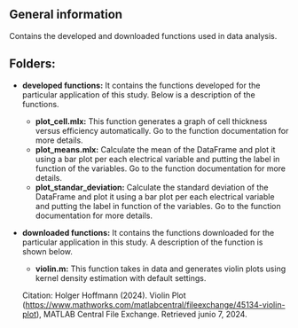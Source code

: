 ## General information

Contains the developed and downloaded functions used in data analysis.


## Folders:

- **developed functions:** It contains the functions developed for the particular application of this study. Below is a description of the functions.
    - **plot_cell.mlx:** This function generates a graph of cell thickness versus efficiency automatically. Go to the function documentation for more details.
    - **plot_means.mlx:** Calculate the mean of the DataFrame and plot it using a bar plot per each electrical variable and putting the label in function of the variables. Go to the function documentation for more details.
    - **plot_standar_deviation:** Calculate the standard deviation of the DataFrame and plot it using a bar plot per each electrical variable and putting the label in function of the variables. Go to the function documentation for more details.

- **downloaded functions:** It contains the functions downloaded for the particular application in this study. A description of the function is shown below.
    - **violin.m:** This function takes in data and generates violin plots using kernel density estimation with default settings.
    
    Citation: Holger Hoffmann (2024). Violin Plot (https://www.mathworks.com/matlabcentral/fileexchange/45134-violin-plot), MATLAB Central File Exchange. Retrieved junio 7, 2024.

